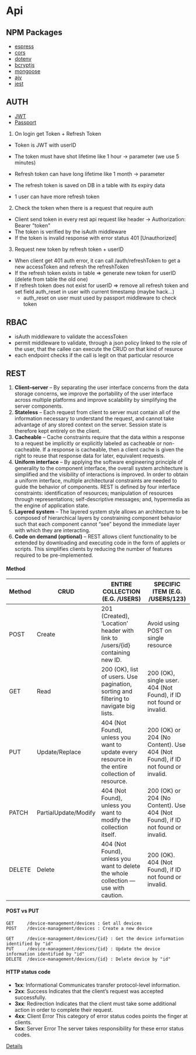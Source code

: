 # Api

## NPM Packages

- [espress](https://expressjs.com/it/guide/routing.html)
- [cors](https://www.npmjs.com/package/cors)
- [dotenv](https://www.npmjs.com/package/dotenv)
- [bcryptjs](https://www.npmjs.com/package/bcryptjs)
- [mongoose](https://mongoosejs.com)
- [ajv](https://ajv.js.org/)
- [jest](https://jestjs.io)

## AUTH

- [JWT](https://jwt.io)
- [Passport](http://www.passportjs.org)

1. On login get Token + Refresh Token

- Token is JWT with userID
- The token must have shot lifetime like 1 hour -> parameter (we use 5 minutes)
- Refresh token can have long lifetime like 1 month -> parameter
- The refresh token is saved on DB in a table with its expiry data

- 1 user can have more refresh token

2. Check the token when there is a request that require auth

- Client send token in every rest api request like header -> Authorization: Bearer "token"
- The token is verified by the isAuth middleware
- If the token is invalid response with error status 401 [Unauthorized]

3. Request new token by refresh token + userID

- When client get 401 auth error, it can call /auth/refreshToken to get a new accessToken and refresh the refreshToken
- If the refresh token exists in table => generate new token for userID (delete from table the old one)
- If refresh token does not exist for userID => remove all refresh token and set field auth_reset in user with current timestamp (maybe hack...)
  - auth_reset on user must used by passport middleware to check token

## RBAC

- isAuth middleware to validate the accessToken
- permit middleware to validate, through a json policy linked to the role of the user, that the callee can execute the CRUD on that kind of resurce
- each endpoint checks if the call is legit on that particular resource

## REST

1. **Client–server** – By separating the user interface concerns from the data storage concerns, we improve the portability of the user interface across multiple platforms and improve scalability by simplifying the server components.
2. **Stateless** – Each request from client to server must contain all of the information necessary to understand the request, and cannot take advantage of any stored context on the server. Session state is therefore kept entirely on the client.
3. **Cacheable** – Cache constraints require that the data within a response to a request be implicitly or explicitly labeled as cacheable or non-cacheable. If a response is cacheable, then a client cache is given the right to reuse that response data for later, equivalent requests.
4. **Uniform interface** – By applying the software engineering principle of generality to the component interface, the overall system architecture is simplified and the visibility of interactions is improved. In order to obtain a uniform interface, multiple architectural constraints are needed to guide the behavior of components. REST is defined by four interface constraints: identification of resources; manipulation of resources through representations; self-descriptive messages; and, hypermedia as the engine of application state.
5. **Layered system** – The layered system style allows an architecture to be composed of hierarchical layers by constraining component behavior such that each component cannot “see” beyond the immediate layer with which they are interacting.
6. **Code on demand (optional)** – REST allows client functionality to be extended by downloading and executing code in the form of applets or scripts. This simplifies clients by reducing the number of features required to be pre-implemented.

#### Method

| Method | CRUD                 | ENTIRE COLLECTION (E.G. /USERS)                                                                 | SPECIFIC ITEM (E.G. /USERS/123)                                                |
| ------ | -------------------- | ----------------------------------------------------------------------------------------------- | ------------------------------------------------------------------------------ |
| POST   | Create               | 201 (Created), ‘Location’ header with link to /users/{id} containing new ID.                    | Avoid using POST on single resource                                            |
| GET    | Read                 | 200 (OK), list of users. Use pagination, sorting and filtering to navigate big lists.           | 200 (OK), single user. 404 (Not Found), if ID not found or invalid.            |
| PUT    | Update/Replace       | 404 (Not Found), unless you want to update every resource in the entire collection of resource. | 200 (OK) or 204 (No Content). Use 404 (Not Found), if ID not found or invalid. |
| PATCH  | PartialUpdate/Modify | 404 (Not Found), unless you want to modify the collection itself.                               | 200 (OK) or 204 (No Content). Use 404 (Not Found), if ID not found or invalid. |
| DELETE | Delete               | 404 (Not Found), unless you want to delete the whole collection — use with caution.             | 200 (OK). 404 (Not Found), if ID not found or invalid.                         |

#### POST vs PUT

```
GET 	/device-management/devices : Get all devices
POST 	/device-management/devices : Create a new device
```

```
GET 	/device-management/devices/{id} : Get the device information identified by "id"
PUT 	/device-management/devices/{id} : Update the device information identified by "id"
DELETE	/device-management/devices/{id} : Delete device by "id"
```

#### HTTP status code

- **1xx**: Informational Communicates transfer protocol-level information.
- **2xx**: Success Indicates that the client’s request was accepted successfully.
- **3xx**: Redirection Indicates that the client must take some additional action in order to complete their request.
- **4xx**: Client Error This category of error status codes points the finger at clients.
- **5xx**: Server Error The server takes responsibility for these error status codes.

[Details](https://restfulapi.net/http-status-codes/)
